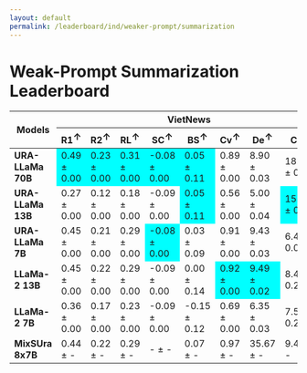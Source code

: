 ```yaml
---
layout: default
permalink: /leaderboard/ind/weaker-prompt/summarization
---
```

# Weak-Prompt Summarization Leaderboard

<table class="table table-bordered table-sm w-100 dtHorizontalTable" cellspacing="0">
<thead>
<tr>
<th rowspan="2" class="text-center align-middle"><b>Models</b></th>
<th colspan="8" class="text-center"><b>VietNews</b></th>
<th colspan="8" class="text-center"><b>WikiLingua</b></th>
</tr>
<tr>
<th class="text-center"><b>R1<span style="vertical-align: super;">↑</span></b></th>
<th class="text-center"><b>R2<span style="vertical-align: super;">↑</span></b></th>
<th class="text-center"><b>RL<span style="vertical-align: super;">↑</span></b></th>
<th class="text-center"><b>SC<span style="vertical-align: super;">↑</span></b></th>
<th class="text-center"><b>BS<span style="vertical-align: super;">↑</span></b></th>
<th class="text-center"><b>Cv<span style="vertical-align: super;">↑</span></b></th>
<th class="text-center"><b>De<span style="vertical-align: super;">↑</span></b></th>
<th class="text-center"><b>Cp<span style="vertical-align: super;">↑</span></b></th>
<th class="text-center"><b>R1<span style="vertical-align: super;">↑</span></b></th>
<th class="text-center"><b>R2<span style="vertical-align: super;">↑</span></b></th>
<th class="text-center"><b>RL<span style="vertical-align: super;">↑</span></b></th>
<th class="text-center"><b>SC<span style="vertical-align: super;">↑</span></b></th>
<th class="text-center"><b>BS<span style="vertical-align: super;">↑</span></b></th>
<th class="text-center"><b>Cv<span style="vertical-align: super;">↑</span></b></th>
<th class="text-center"><b>De<span style="vertical-align: super;">↑</span></b></th>
<th class="text-center"><b>Cp<span style="vertical-align: super;">↑</span></b></th>
</tr>
</thead>
<tbody>
<tr>
<td class="text-center"><b>URA-LLaMa 70B</b></td>
<td class="text-center" style="background-color: cyan;">0.49 ± 0.00</td>
<td class="text-center" style="background-color: cyan;">0.23 ± 0.00</td>
<td class="text-center" style="background-color: cyan;">0.31 ± 0.00</td>
<td class="text-center" style="background-color: cyan;">-0.08 ± 0.00</td>
<td class="text-center" style="background-color: cyan;">0.05 ± 0.11</td>
<td class="text-center">0.89 ± 0.00</td>
<td class="text-center">8.90 ± 0.03</td>
<td class="text-center">18.48 ± 0.59</td>
<td class="text-center" style="background-color: cyan;">0.47 ± 0.00</td>
<td class="text-center">0.20 ± 0.00</td>
<td class="text-center" style="background-color: cyan;">0.29 ± 0.00</td>
<td class="text-center">-0.16 ± 0.00</td>
<td class="text-center">0.19 ± 0.13</td>
<td class="text-center">0.86 ± 0.00</td>
<td class="text-center">6.83 ± 0.09</td>
<td class="text-center">25.30 ± 1.86</td>
</tr>
<tr>
<td class="text-center"><b>URA-LLaMa 13B</b></td>
<td class="text-center">0.27 ± 0.00</td>
<td class="text-center">0.12 ± 0.00</td>
<td class="text-center">0.18 ± 0.00</td>
<td class="text-center">-0.09 ± 0.00</td>
<td class="text-center" style="background-color: cyan;">0.05 ± 0.11</td>
<td class="text-center">0.56 ± 0.00</td>
<td class="text-center">5.00 ± 0.04</td>
<td class="text-center" style="background-color: cyan;">153.55 ± 0.99</td>
<td class="text-center">0.22 ± 0.00</td>
<td class="text-center">0.09 ± 0.00</td>
<td class="text-center">0.14 ± 0.00</td>
<td class="text-center">-0.16 ± 0.00</td>
<td class="text-center">0.20 ± 0.007</td>
<td class="text-center">0.48 ± 0.00</td>
<td class="text-center">3.49 ± 0.04</td>
<td class="text-center" style="background-color: cyan;">190.09 ± 4.92</td>
</tr>
<tr>
<td class="text-center"><b>URA-LLaMa 7B</b></td>
<td class="text-center">0.45 ± 0.00</td>
<td class="text-center">0.21 ± 0.00</td>
<td class="text-center">0.29 ± 0.00</td>
<td class="text-center" style="background-color: cyan;">-0.08 ± 0.00</td>
<td class="text-center">0.03 ± 0.09</td>
<td class="text-center">0.91 ± 0.00</td>
<td class="text-center">9.43 ± 0.03</td>
<td class="text-center">6.42 ± 0.05</td>
<td class="text-center">0.42 ± 0.00</td>
<td class="text-center">0.18 ± 0.00</td>
<td class="text-center">0.27 ± 0.00</td>
<td class="text-center">-0.16 ± 0.00</td>
<td class="text-center">0.07 ± 0.12</td>
<td class="text-center">0.89 ± 0.00</td>
<td class="text-center">7.58 ± 0.05</td>
<td class="text-center">7.14 ± 0.14</td>
</tr>
<tr>
<td class="text-center"><b>LLaMa-2 13B</b></td>
<td class="text-center">0.45 ± 0.00</td>
<td class="text-center">0.22 ± 0.00</td>
<td class="text-center">0.29 ± 0.00</td>
<td class="text-center">-0.09 ± 0.00</td>
<td class="text-center">0.00 ± 0.14</td>
<td class="text-center" style="background-color: cyan;">0.92 ± 0.00</td>
<td class="text-center" style="background-color: cyan;">9.49 ± 0.02</td>
<td class="text-center">8.46 ± 0.29</td>
<td class="text-center" style="background-color: cyan;">0.47 ± 0.00</td>
<td class="text-center" style="background-color: cyan;">0.22 ± 0.00</td>
<td class="text-center" style="background-color: cyan;">0.29 ± 0.00</td>
<td class="text-center">-0.16 ± 0.00</td>
<td class="text-center">0.34 ± 0.12</td>
<td class="text-center" style="background-color: cyan;">0.92 ± 0.00</td>
<td class="text-center">9.39 ± 0.05</td>
<td class="text-center">17.94 ± 2.84</td>
</tr>
<tr>
<td class="text-center"><b>LLaMa-2 7B</b></td>
<td class="text-center">0.36 ± 0.00</td>
<td class="text-center">0.17 ± 0.00</td>
<td class="text-center">0.23 ± 0.00</td>
<td class="text-center">-0.09 ± 0.00</td>
<td class="text-center">-0.15 ± 0.12</td>
<td class="text-center">0.69 ± 0.00</td>
<td class="text-center">6.35 ± 0.03</td>
<td class="text-center">7.59 ± 0.21</td>
<td class="text-center">0.45 ± 0.00</td>
<td class="text-center">0.20 ± 0.00</td>
<td class="text-center">0.27 ± 0.00</td>
<td class="text-center">-0.16 ± 0.00</td>
<td class="text-center" style="background-color: cyan;">0.36 ± 0.00</td>
<td class="text-center">0.83 ± 0.00</td>
<td class="text-center" style="background-color: cyan;">7.71 ± 0.07</td>
<td class="text-center">12.39 ± 1.46</td>
</tr>
<tr>
<td class="text-center"><b>MixSUra 8x7B</b></td>
<td class="text-center">0.44 ± -</td>
<td class="text-center">0.22 ± -</td>
<td class="text-center">0.29 ± -</td>
<td class="text-center">- ± -</td>
<td class="text-center">0.07 ± -</td>
<td class="text-center">0.97 ± -</td>
<td class="text-center">35.67 ± -</td>
<td class="text-center">9.43 ± -</td>
<td class="text-center">0.47 ± -</td>
<td class="text-center">0.22 ± -</td>
<td class="text-center">0.29 ± -</td>
<td class="text-center">- ± -</td>
<td class="text-center">0.19 ± -</td>
<td class="text-center">0.97 ± -</td>
<td class="text-center">28.97 ± -</td>
<td class="text-center">10.27 ± -</td>
</tr>
</tbody>
</table>
